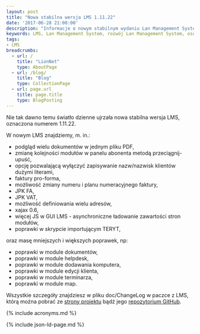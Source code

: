 ```yaml
---
layout: post
title: "Nowa stabilna wersja LMS 1.11.22"
date: '2017-06-28 21:00:00'
description: "Informacje o nowym stabilnym wydaniu Lan Management System"
keywords: LMS, Lan Management System, rozwój Lan Management System, osoby związane z Lan Management System, administratorzy sieci komputerowych, firmy telekomunikacyjne, internet service providers, rynek telekomunikacyjny
tags:
- LMS
breadcrumbs:
  - url: /
    title: "LionNet"
    type: AboutPage
  - url: /blog/
    title: "Blog"
    type: CollectionPage
  - url: page.url
    title: page.title
    type: BlogPosting
---
```


Nie tak dawno temu światło dzienne ujrzała nowa stabilna wersja LMS, oznaczona numerem 1.11.22.

W nowym LMS znajdziemy, m. in.:

* podgląd wielu dokumentów w jednym pliku PDF,
* zmianę kolejności modułów w panelu abonenta metodą przeciągnij-upuść,
* opcję pozwalającą wyłączyć zapisywanie nazw/nazwisk klientów dużymi literami,
* faktury pro-forma,
* możliwość zmiany numeru i planu numeracyjnego faktury,
* JPK FA,
* JPK VAT,
* możliwość definiowania wielu adresów,
* xajax 0.6,
* więcej JS w GUI LMS - asynchroniczne ładowanie zawartości stron modułów,
* poprawki w skrypcie importującym TERYT,

oraz masę mniejszych i większych poprawek, np:

* poprawki w module dokumentów,
* poprawki w module helpdesk,
* poprawki w module dodawania komputera,
* poprawki w module edycji klienta,
* poprawki w module terminarza,
* poprawki w module map.

Wszystkie szczegóły znajdziesz w pliku doc/ChangeLog w paczce z LMS, którą można pobrać ze [strony projektu][1] bądź jego [repozytorium GitHub][2].



[1]: http://lms.org.pl
[2]: https://github.com/lmsgit/lms

{% include acronyms.md %}

{% include json-ld-page.md %}
